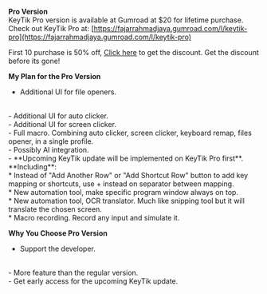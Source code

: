 **Pro Version**
<br>
KeyTik Pro version is available at Gumroad at $20 for lifetime purchase. Check out KeyTik Pro at: [https://fajarrahmadjaya.gumroad.com/l/keytik-pro](https://fajarrahmadjaya.gumroad.com/l/keytik-pro)

First 10 purchase is 50% off, [Click here](https://fajarrahmadjaya.gumroad.com/l/keytik-pro/KeyTikPro) to get the discount. Get the discount before its gone!

**My Plan for the Pro Version**
<br>
- Additional UI for file openers.
<br>
- Additional UI for auto clicker.
<br>
- Additional UI for screen clicker.
<br>
- Full macro. Combining auto clicker, screen clicker, keyboard remap, files opener, in a single profile.
<br>
- Possibly AI integration.

<br>
- **Upcoming KeyTik update will be implemented on KeyTik Pro first**. **Including**:
<br>
* Instead of "Add Another Row" or "Add Shortcut Row" button to add key mapping or shortcuts, use + instead on separator between mapping.
<br>
* New automation tool, make specific program window always on top.
<br>
* New automation tool, OCR translator. Much like snipping tool but it will translate the chosen screen.
<br>
* Macro recording. Record any input and simulate it.


**Why You Choose Pro Version**
<br>
- Support the developer.
<br>
- More feature than the regular version.
<br>
- Get early access for the upcoming KeyTik update.
